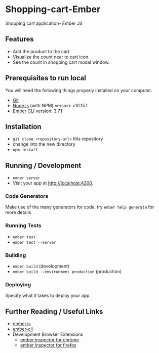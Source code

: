 # Shopping-cart-Ember
Shopping cart application- Ember JS

## Features
* Add the product to the cart.
* Visualize the count near to cart icon.
* See the count in shopping cart modal window.

## Prerequisites to run local

You will need the following things properly installed on your computer.

* [Git](http://git-scm.com/)
* [Node.js](http://nodejs.org/) (with NPM) version: v10.15.1
* [Ember CLI](http://www.ember-cli.com/) version: 3.7.1

## Installation

* `git clone <repository-url>` this repository
* change into the new directory
* `npm install`

## Running / Development

* `ember server`
* Visit your app at [http://localhost:4200](http://localhost:4200).

### Code Generators

Make use of the many generators for code, try `ember help generate` for more details

### Running Tests

* `ember test`
* `ember test --server`

### Building

* `ember build` (development)
* `ember build --environment production` (production)

### Deploying

Specify what it takes to deploy your app.

## Further Reading / Useful Links

* [ember.js](http://emberjs.com/)
* [ember-cli](http://www.ember-cli.com/)
* Development Browser Extensions
  * [ember inspector for chrome](https://chrome.google.com/webstore/detail/ember-inspector/bmdblncegkenkacieihfhpjfppoconhi)
  * [ember inspector for firefox](https://addons.mozilla.org/en-US/firefox/addon/ember-inspector/)

